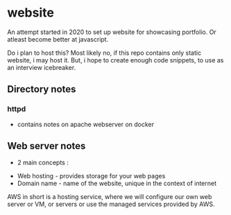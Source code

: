 # website
An attempt started in 2020 to set up website for showcasing portfolio. Or atleast become better
at javascript. 

Do i plan to host this? Most likely no, if this repo contains only static website, i may host it.
But, i hope to create enough code snippets, to use as an interview icebreaker.

## Directory notes

### httpd
* contains notes on apache webserver on docker

## Web server notes

* 2 main concepts :
 - Web hosting - provides storage for your web pages
 - Domain name - name of the website, unique in the context of internet
 
AWS in short is a hosting service, where we will configure our own web server or VM, or servers or 
use the managed services provided by AWS.

